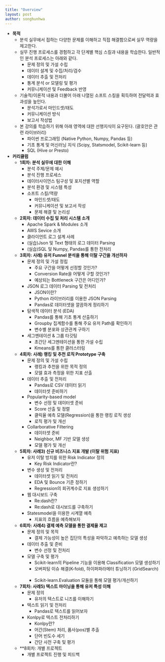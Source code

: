 ```yaml
---
title: "Overview"
layout: post
author: songhunhwa
---
```


- **목적**
	- 분석 실무에서 접하는 다양한 문제를 이해하고 직접 해결함으로써 실무 역량을 제고한다.
	- 실무 진행 프로세스를 경험하고 각 단계별 핵심 스킬과 내용을 학습한다. 일반적인 분석 프로세스는 아래와 같다.
		- 문제 정의 및 가설 수립
		- 데이터 설계 및 수집/처리/검수
		- 데이터 추출 및 전처리
		- 통계 분석 or 모델링 및 평가
		- 커뮤니케이션 및 Feedback 반영
	- 기술적/이론적 내용과 더불어 아래 나열된 소프트 스킬을 획득하여 전달력과 효과성을 높인다.
		- 분석가로서 마인드셋/태도
		- 커뮤니케이션 방식
		- 보고서 작성법
	- 본 강의를 학습하기 위해 아래 영역에 대한 선행지식이 요구된다. (괄호안은 관련 라이브러리)
		- 파이썬 프로그래밍 (Native Python, Numpy, Pandas 등)
		- 기초 통계 및 머신러닝 지식 (Scipy, Statsmodel, Scikit-learn 등)
		- SQL (Hive or Presto)
- **커리큘럼**
	- **1회차: 분석 실무에 대한 이해**
		- 분석 주제/문제 예시
		- 분석 진행 프로세스
		- 데이터사이언스 팀구성 및 포지션별 역할
		- 분석 환경 및 시스템 특성
		- 소프트 스킬/역량
			- 마인드셋/태도
			- 커뮤니케이션 및 보고서 작성
			- 문제 해결 및 논리성	
	- **2회차: 데이터 수집 및 처리 시스템 소개**
		- Apache Spark & Modules 소개
		- AWS Sevice 소개
		- 클라이언트 로그 설계 사례 
		- (실습)Json 및 Text 형태의 로그 데이터 Parsing
		- (실습)SQL 및 Numpy, Pandas를 통한 전처리 
	- **3회차: 사례) 유저 Funnel 분석을 통해 이탈 구간을 개선하자**
		- 문제 정의 및 가설 정립
			- 주요 구간을 어떻게 선정할 것인가?
			- Conversion Rate을 어떻게 구할 것인가?
			- 예상되는 Bottleneck 구간은 어디인가?
		- JSON 로그 데이터 Parsing 및 전처리
			- JSON이란?
			- Python 라이브러리를 이용한 JSON Parsing
			- Pandas로 데이터셋을 깔끔하게 정리하기 
		- 탐색적 데이터 분석 (EDA)
			- Pandas를 통해 기초 통계 산출하기
			- Groupby 집계함수를 통해 주요 유저 Path를 확인하기
			- 변수별 분포와 상관관계 구하기
		- 세그멘테이션 & 그룹 타깃팅
			- 초간단 세그멘테이션을 통한 가설 수립
			- Kmeans를 통한 클러스터링
	- **4회차: 사례) 랭킹 및 추천 로직 Prototype 구축**
		- 문제 정의 및 가설 수립
			- 랭킹과 추천을 위한 목적 정의
			- 모델 효과 측정을 위한 지표 산출
		- 데이터 추출 및 전처리
			- Pandas로 CSV 데이터 읽기
			- 데이터셋 준비하기
		- Popularity-based model
			- 변수 선정 및 데이터셋 준비
			- Score 산출 및 정렬	
			- 클릭율 예측 모델(Regression)을 통한 랭킹 로직 생성
			- 로직 평가 및 개선
		- Collarborative Filtering
			- 데이터셋 준비
			- Neighbor, MF 기반 모델 생성
			- 모델 평가 및 개선
	- **5회차: 사례3) 신규 비즈니스 지표 개발 (이탈 위험 지표)**
		- 유저 이탈 방지를 위한 Risk Indicator 정의
			- Key Risk Indicator란?
		- 변수 생성 및 전처리
			- 데이터셋 읽기 및 전처리
			- EDA 및 Bounce 기준 정하기
			- Regression의 회귀계수로 지표 생성하기
		- 웹 대시보드 구축
			- Re:dash란?
			- Re:dash로 대시보드를 구축하기
		- Statesmodel을 이용한 시계열 예측
			- 지표의 흐름을 예측해보자
	- **6회차: 사례4) 결제 예측 모델을 통한 결제율 제고**
		- 문제 정의 및 목적
			- 결제 가능성이 높은 집단의 특성을 파악하고 예측하는 모델 생성
		- 데이터 추출 및 준비
			- 변수 선정 및 전처리
		- 모델 구축 및 평가
			- Scikit-learn의 Pipeline 기능을 이용해 Classification 모델 생성하기
			- 오버피팅 이슈 해결(K-fold), 하이퍼파라메터 튜닝하기 (GridSearch)      
			- Scikit-learn.Evaluation 모듈을 통해 모델 평가/개선하기
	- **7회차: 사례5) 텍스트 마이닝을 통해 유저 특성 이해**
		- 문제 정의
			- 유저의 텍스트로 니즈를 이해하기
		- 텍스트 읽기 및 전처리
			- Pandas로 텍스트를 읽어보자
		- Konlpy로 텍스트 전처리하기
			- Konlpy란?
			- 어간(Stem) 처리, 품사(pos)별 추출
			- 단어 빈도수 세기
			- 간단 사전 구축 및 평가
	- **8회차: 개별 프로젝트
		- 개별 프로젝트 진행 및 피드백
